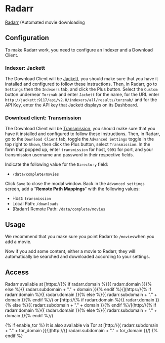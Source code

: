 # Radarr

[Radarr](https://radarr.video/) (Automated movie downloading

## Configuration

To make Radarr work, you need to configure an Indexer and a Download Client.

### Indexer: Jackett

The Download Client will be [Jackett](software/jackett.md), you should make sure that you have it installed and configured to follow these instructions.
Then, in Radarr, go to `Settings` then the `Indexers` tab, and click the Plus button.
Select the `Custom` button undernear `Torznab` and enter `Jackett` for the name, for the URL enter `http://jackett:9117/api/v2.0/indexers/all/results/torznab/` and for the API Key, enter the API key that Jackett displays on its Dashboard.

### Download client: Transmission

The Download Client will be [Transmission](software/transmission.md), you should make sure
that you have it installed and configured to follow these instructions.
Then, in Radarr, go to the `Download Client` tab, toggle the `Advanced Settings` toggle in the top right to `Shown`, then click the Plus button,
select `Transmission`.
In the form that popped up, enter `transmission` for host, `9091` for port, and your transmission username and password in their respective fields.

Indicate the following value for the `Directory` field:
* `/data/complete/movies`

Click `Save` to close the modal window. Back in the `Advanced settings` screen,
add a "**Remote Path Mappings**" with the following values:
* Host: `transmission`
* Local Path:  `/downloads`
* (Radarr) Remote Path: `/data/complete/movies`

## Usage

We recommend that you make sure you point Radarr to `/movies`when you add a movie.

Now if you add some content, either a movie to Radarr, they will automatically be searched and downloaded according to your settings.

## Access
Radarr available at [https://{% if radarr.domain %}{{ radarr.domain }}{% else %}{{ radarr.subdomain + "." + domain }}{% endif %}/](https://{% if radarr.domain %}{{ radarr.domain }}{% else %}{{ radarr.subdomain + "." + domain }}{% endif %}/) or [http://{% if radarr.domain %}{{ radarr.domain }}{% else %}{{ radarr.subdomain + "." + domain }}{% endif %}/](http://{% if radarr.domain %}{{ radarr.domain }}{% else %}{{ radarr.subdomain + "." + domain }}{% endif %}/)

{% if enable_tor %}
It is also available via Tor at [http://{{ radarr.subdomain + "." + tor_domain }}/](http://{{ radarr.subdomain + "." + tor_domain }}/)
{% endif %}
